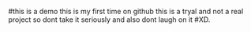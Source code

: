 #this is a demo
this is my first time on github this is a tryal and not a real project so dont take it seriously and also dont laugh on it #XD.
